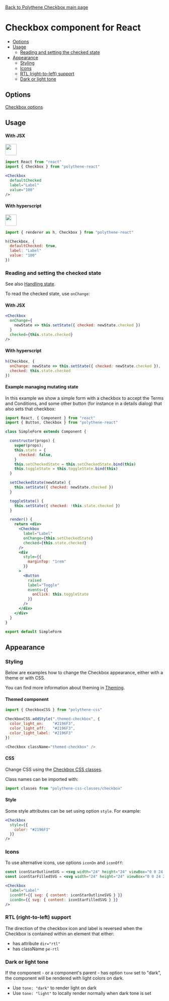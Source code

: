 [Back to Polythene Checkbox main page](../checkbox.md)

# Checkbox component for React

<!-- MarkdownTOC autolink="true" autoanchor="true" bracket="round" levels="1,2,3" -->

- [Options](#options)
- [Usage](#usage)
  - [Reading and setting the checked state](#reading-and-setting-the-checked-state)
- [Appearance](#appearance)
  - [Styling](#styling)
  - [Icons](#icons)
  - [RTL \(right-to-left\) support](#rtl-right-to-left-support)
  - [Dark or light tone](#dark-or-light-tone)

<!-- /MarkdownTOC -->


<a id="options"></a>
## Options

[Checkbox options](../checkbox.md)



<a id="usage"></a>
## Usage

<a id="with-jsx"></a>
#### With JSX

<a href="https://jsfiddle.net/ArthurClemens/hp6ksg2m/" target="_blank"><img src="https://arthurclemens.github.io/assets/polythene/docs/try-out-green.gif" height="36" /></a>

~~~jsx
import React from "react"
import { Checkbox } from "polythene-react"

<Checkbox 
  defaultChecked
  label="Label"
  value="100"
/>
~~~

<a id="with-hyperscript"></a>
#### With hyperscript

<a href="https://jsfiddle.net/ArthurClemens/g07snvox/" target="_blank"><img src="https://arthurclemens.github.io/assets/polythene/docs/try-out-green.gif" height="36" /></a>

~~~javascript
import { renderer as h, Checkbox } from "polythene-react"

h(Checkbox, {
  defaultChecked: true,
  label: "Label"
  value: "100"
})
~~~


<a id="reading-and-setting-the-checked-state"></a>
### Reading and setting the checked state

See also [Handling state](../../handling-state.md).

To read the checked state, use `onChange`:

<a id="with-jsx-1"></a>
#### With JSX

~~~jsx
<Checkbox 
  onChange={
    newState => this.setState({ checked: newState.checked })
  }
  checked={this.state.checked}
/>
~~~

<a id="with-hyperscript-1"></a>
#### With hyperscript

~~~javascript
h(Checkbox, {
  onChange: newState => this.setState({ checked: newState.checked }),
  checked: this.state.checked
})
~~~

<a id="example-managing-mutating-state"></a>
#### Example managing mutating state

In this example we show a simple form with a checkbox to accept the Terms and Conditions, and some other button (for instance in a details dialog) that also sets that checkbox:

~~~jsx
import React, { Component } from "react"
import { Button, Checkbox } from "polythene-react"

class SimpleForm extends Component {

  constructor(props) {
    super(props);
    this.state = {
      checked: false,
    }
    this.setCheckedState = this.setCheckedState.bind(this)
    this.toggleState = this.toggleState.bind(this)
  }

  setCheckedState(newState) {
    this.setState({ checked: newState.checked })
  }

  toggleState() {
    this.setState({ checked: !this.state.checked })
  }

  render() {
    return <div>
      <Checkbox
        label="Label"
        onChange={this.setCheckedState}
        checked={this.state.checked}
      />
      <div
        style={{
          marginTop: "1rem"
        }}
      >
        <Button
          raised
          label="Toggle"
          events={{
            onClick: this.toggleState
          }}
        />
      </div>
    </div>
  }
}

export default SimpleForm
~~~



<a id="appearance"></a>
## Appearance


<a id="styling"></a>
### Styling

Below are examples how to change the Checkbox appearance, either with a theme or with CSS.

You can find more information about theming in  [Theming](../../theming.md).

<a id="themed-component"></a>
#### Themed component

~~~javascript
import { CheckboxCSS } from "polythene-css"

CheckboxCSS.addStyle(".themed-checkbox", {
  color_light_on:    "#2196F3",
  color_light_off:   "#2196F3",
  color_light_label: "#2196F3"
})

<Checkbox className="themed-checkbox" />
~~~

<a id="css"></a>
#### CSS

Change CSS using the [Checkbox CSS classes](../../../packages/polythene-css-classes/checkbox.js).

Class names can be imported with:

~~~javascript
import classes from "polythene-css-classes/checkbox"
~~~

<a id="style"></a>
#### Style

Some style attributes can be set using option `style`. For example:

~~~jsx
<Checkbox
  style={{
    color: "#2196F3"
  }}
/>
~~~


<a id="icons"></a>
### Icons

To use alternative icons, use options `iconOn` and `iconOff`:

~~~jsx
const iconStarOutlineSVG = <svg width="24" height="24" viewBox="0 0 24.00 24.00" enableBackground="new 0 0 24.00 24.00"><path fill="#000000" fillOpacity="1" strokeWidth="0.2" strokeLinejoin="round" d="M 11.9994,15.3943L 8.2364,17.6643L 9.2314,13.3833L 5.9094,10.5053L 10.2894,10.1293L 11.9994,6.09327L 13.7094,10.1293L 18.0894,10.5053L 14.7674,13.3833L 15.7624,17.6643M 21.9994,9.24227L 14.8084,8.62526L 11.9994,1.99827L 9.1904,8.62526L 1.9994,9.24227L 7.4544,13.9693L 5.8194,20.9983L 11.9994,17.2703L 18.1794,20.9983L 16.5444,13.9693L 21.9994,9.24227 Z "/></svg>
const iconStarFilledSVG = <svg width="24" height="24" viewBox="0 0 24 24"><path d="M12 17.27L18.18 21l-1.64-7.03L22 9.24l-7.19-.61L12 2 9.19 8.63 2 9.24l5.46 4.73L5.82 21z"/></svg>

<Checkbox
  label="Label"
  iconOff={{ svg: { content: iconStarOutlineSVG } }}
  iconOn={{ svg: { content: iconStarFilledSVG } }}
/>
~~~

<a id="rtl-right-to-left-support"></a>
### RTL (right-to-left) support

The direction of the checkbox icon and label is reversed when the Checkbox is contained within an element that either:

* has attribute `dir="rtl"`
* has className `pe-rtl`

<a id="dark-or-light-tone"></a>
### Dark or light tone

If the component - or a component's parent - has option `tone` set to "dark", the component will be rendered with light colors on dark. 

* Use `tone: "dark"` to render light on dark
* Use `tone: "light"` to locally render normally when dark tone is set


